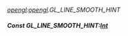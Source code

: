 _[opengl](../../modules/opengl/opengl-module.md):[opengl](../../modules/opengl/opengl-module.md).GL\_LINE\_SMOOTH\_HINT_
##### Const GL\_LINE\_SMOOTH\_HINT:[Int](../../modules/wonkey/wonkey-types-int.md)
